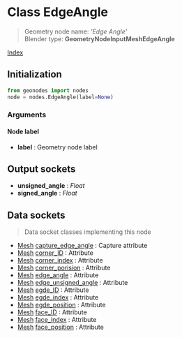 
# Class EdgeAngle

> Geometry node name: _'Edge Angle'_<br>Blender type:  **GeometryNodeInputMeshEdgeAngle**


[Index](/docs/index.md)

## Initialization


```python
from geonodes import nodes
node = nodes.EdgeAngle(label=None)
```


### Arguments


#### Node label



- **label** : Geometry node label



## Output sockets



- **unsigned_angle** : _Float_
- **signed_angle** : _Float_



## Data sockets

> Data socket classes implementing this node




- [Mesh](../sockets/Mesh.md) [capture_edge_angle](../sockets/Mesh.md#capture_edge_angle) : Capture attribute
- [Mesh](../sockets/Mesh.md) [corner_ID](../sockets/Mesh.md#corner_id) : Attribute
- [Mesh](../sockets/Mesh.md) [corner_index](../sockets/Mesh.md#corner_index) : Attribute
- [Mesh](../sockets/Mesh.md) [corner_porision](../sockets/Mesh.md#corner_porision) : Attribute
- [Mesh](../sockets/Mesh.md) [edge_angle](../sockets/Mesh.md#edge_angle) : Attribute
- [Mesh](../sockets/Mesh.md) [edge_unsigned_angle](../sockets/Mesh.md#edge_unsigned_angle) : Attribute
- [Mesh](../sockets/Mesh.md) [egde_ID](../sockets/Mesh.md#egde_id) : Attribute
- [Mesh](../sockets/Mesh.md) [egde_index](../sockets/Mesh.md#egde_index) : Attribute
- [Mesh](../sockets/Mesh.md) [egde_position](../sockets/Mesh.md#egde_position) : Attribute
- [Mesh](../sockets/Mesh.md) [face_ID](../sockets/Mesh.md#face_id) : Attribute
- [Mesh](../sockets/Mesh.md) [face_index](../sockets/Mesh.md#face_index) : Attribute
- [Mesh](../sockets/Mesh.md) [face_position](../sockets/Mesh.md#face_position) : Attribute


